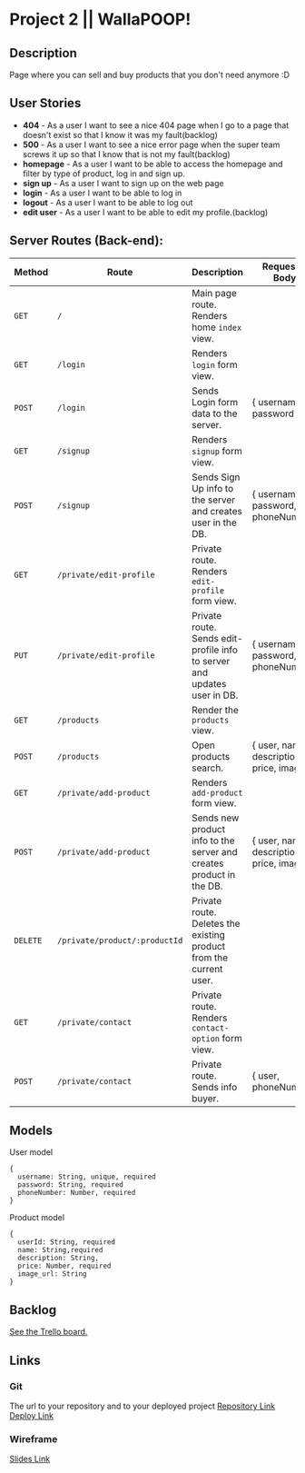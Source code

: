 # Project 2 || WallaPOOP!
## Description
Page where you can sell and buy products that you don't need anymore :D
## User Stories
- **404** - As a user I want to see a nice 404 page when I go to a page that doesn't exist so that I know it was my fault(backlog)
- **500** - As a user I want to see a nice error page when the super team screws it up so that I know that is not my fault(backlog)
- **homepage** - As a user I want to be able to access the homepage and filter by type of product, log in and sign up.
- **sign up** - As a user I want to sign up on the web page
- **login** - As a user I want to be able to log in
- **logout** - As a user I want to be able to log out
- **edit user** - As a user I want to be able to edit my profile.(backlog)
## Server Routes (Back-end):

| **Method** | **Route**                     | **Description**                                              | Request - Body                           |
| ---------- | ----------------------------- | ------------------------------------------------------------ | ---------------------------------------- |
| `GET`      | `/`                           | Main page route. Renders home `index` view.                  |                                          |
| `GET`      | `/login`                      | Renders `login` form view.                                   |                                          |
| `POST`     | `/login`                      | Sends Login form data to the server.                         | { username, password }                   |
| `GET`      | `/signup`                     | Renders `signup` form view.                                  |                                          |
| `POST`     | `/signup`                     | Sends Sign Up info to the server and creates user in the DB. | { username, password, phoneNumber}       |
| `GET`      | `/private/edit-profile`       | Private route. Renders `edit-profile` form view.             |                                          |
| `PUT`      | `/private/edit-profile`       | Private route. Sends edit-profile info to server and updates user in DB. | { username, password, phoneNumber}       |
| `GET`      | `/products`                   | Render the `products` view.                                  |                                          |
| `POST`     | `/products`                   | Open products search.                                        | { user, name, description, price, image} |
| `GET`      | `/private/add-product`        | Renders `add-product` form view.                             |                                          |
| `POST`     | `/private/add-product`        | Sends new product info to the server and creates product in the DB. | { user, name, description, price, image} |
| `DELETE`   | `/private/product/:productId` | Private route. Deletes the existing product from the current user. |                                          |
| `GET`      | `/private/contact`            | Private route. Renders `contact-option` form view.           |                                          |
| `POST`     | `/private/contact`            | Private route. Sends info buyer.                             | { user, phoneNumber}                     |



## Models

User model

```
{
  username: String, unique, required
  password: String, required
  phoneNumber: Number, required
}
```

Product model

```
{
  userId: String, required
  name: String,required
  description: String,
  price: Number, required
  image_url: String
}
```

## Backlog

[See the Trello board.](https://trello.com/b/QMAnD3ki/project-2)

## Links

### Git

The url to your repository and to your deployed project [Repository Link](https://github.com/tigrandeboris/PROJECT-2-WALLAPOOP/blob/main) [Deploy Link](https://github.com/tigrandeboris/PROJECT-2-WALLAPOOP/blob/main)

### Wireframe

[Slides Link](https://balsamiq.cloud/spmr96i/pbu3udq/r2278)
